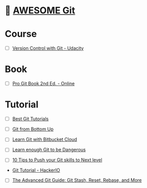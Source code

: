 # :gem: [AWESOME Git](https://github.com/dictcp/awesome-git)

# Course
- [ ] [Version Control with Git - Udacity](https://www.udacity.com/course/version-control-with-git--ud123)

# Book
- [ ] [Pro Git Book 2nd Ed. - Online](https://git-scm.com/book/en/v2)

# Tutorial
- [ ] [Best Git Tutorials](https://gist.github.com/jaseemabid/1321592)
- [ ] [Git from Bottom Up](https://jwiegley.github.io/git-from-the-bottom-up/)

- [ ] [Learn Git with Bitbucket Cloud](https://www.atlassian.com/git/tutorials/learn-git-with-bitbucket-cloud)
- [ ] [Learn enough Git to be Dangerous](https://www.learnenough.com/git-tutorial)

- [ ] [10 Tips to Push your Git skills to Next level](https://www.sitepoint.com/10-tips-git-next-level/)
* [Git Tutorial -  HackerIO](https://hackr.io/tutorials/learn-git)
- [ ] [The Advanced Git Guide: Git Stash, Reset, Rebase, and More](https://www.toptal.com/git/the-advanced-git-guide)


